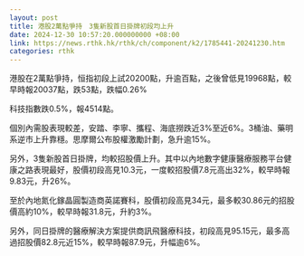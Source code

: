 ```yaml
---
layout: post
title: 港股2萬點爭持　3隻新股首日掛牌初段均上升
date: 2024-12-30 10:57:20.000000000 +08:00
link: https://news.rthk.hk/rthk/ch/component/k2/1785441-20241230.htm
categories: rthk
---
```


港股在2萬點爭持，恒指初段上試20200點，升逾百點，之後曾低見19968點，較早時報20037點，跌53點，跌幅0.26%

科技指數跌0.5%，報4514點。

個別內需股表現較差，安踏、李寧、攜程、海底撈跌近3%至近6%。3桶油、藥明系逆市上升靠穩。思摩爾公布股權激勵計劃，急升逾15%。

另外，3隻新股首日掛牌，均較招股價上升。其中以內地數字健康醫療服務平台健康之路表現最好，股價初段高見10.3元，一度較招股價7.8元高出32%，較早時報9.83元，升26%。

至於內地氮化鎵晶圓製造商英諾賽科，股價初段高見34元，最多較30.86元的招股價高約10%，較早時報31.8元，升約3%。

另外，同日掛牌的醫療解決方案提供商訊飛醫療科技，初段高見95.15元，最多高過招股價82.8元近15%，較早時報87.9元，升幅逾6%。
